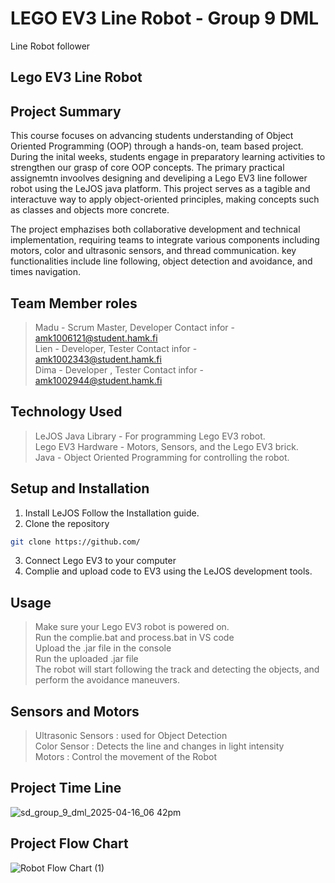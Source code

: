 # LEGO EV3 Line Robot - Group 9 DML
Line Robot follower
## Lego EV3 Line Robot 
## Project Summary 
This course focuses on advancing students understanding of Object Oriented Programming (OOP) through a hands-on, team based project. During the inital weeks, students engage in preparatory learning activities to strengthen our grasp of core OOP concepts. The primary practical assignemtn invoolves designing and develiping a Lego EV3 line follower robot using the LeJOS java platform. This project serves as a tagible and interactuve way to apply object-oriented principles, making concepts such as classes and objects more concrete. 

The project emphazises both collaborative development and technical implementation, requiring teams to integrate various components including motors, color and ultrasonic sensors, and thread communication. key functionalities include line following, object detection and avoidance, and times navigation. 

## Team Member roles
> Madu - Scrum Master, Developer
    Contact infor - amk1006121@student.hamk.fi <br>
> Lien - Developer, Tester 
    Contact infor - amk1002343@student.hamk.fi <br>
> Dima - Developer , Tester 
    Contact infor - amk1002944@student.hamk.fi <br>

## Technology Used 

> LeJOS Java Library - For programming Lego EV3 robot.<br>
> Lego EV3 Hardware  - Motors, Sensors, and the Lego EV3 brick. <br>
> Java               - Object Oriented Programming for controlling the robot. <br>

## Setup and Installation 

1.  Install LeJOS Follow the Installation guide.   <br> 
2. Clone the repository <br> 
```bash <br>
git clone https://github.com/              
```                                    
3. Connect Lego EV3 to your computer <br>
4. Complie and upload code to EV3 using the LeJOS development tools. <br> 


## Usage

> Make sure your Lego EV3 robot is powered on. <br>
> Run the complie.bat and process.bat in VS code <br>
> Upload the .jar file in the console <br>
> Run the uploaded .jar file <br>
> The robot will start following the track and detecting the objects, and perform the avoidance maneuvers. <br>

## Sensors and Motors 
> Ultrasonic Sensors : used for Object Detection <br>
> Color Sensor       : Detects the line and changes in light intensity <br>
> Motors             : Control the movement of the Robot <br>


## Project Time Line 
![sd_group_9_dml_2025-04-16_06 42pm](https://github.com/user-attachments/assets/7a898c34-cb2b-425c-b4ac-4027b5753b97)

## Project Flow Chart

![Robot Flow Chart (1)](https://github.com/user-attachments/assets/e9f78626-e34e-4705-a019-6d9c18c42f62)

